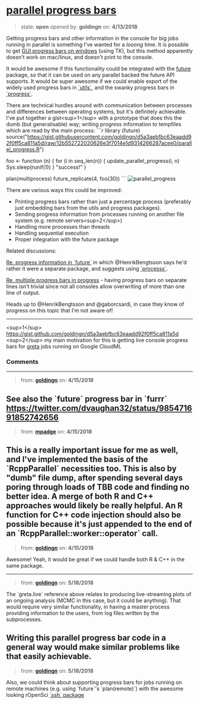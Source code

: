 # [parallel progress bars](https://github.com/ropensci/unconf18/issues/23)

> state: **open** opened by: **goldingn** on: **4/13/2018**

Getting progress bars and other information in the console for big jobs running in parallel is something I&#x27;ve wanted for a *looong* time. It is possible to get [GUI progress bars on windows](http://blog.revolutionanalytics.com/2015/03/creating-progress-bar-with-foreach-parallel-processing.html) (using TK), but this method apparently doesn&#x27;t work on mac/linux, and doesn&#x27;t print to the console.

It would be awesome if this functionality could be integrated with the [future](https://github.com/HenrikBengtsson/future) package, so that it can be used on any parallel backed the future API supports. It would be super awesome if we could enable export of the widely used progress bars in [&#x60;utils&#x60;](https://rdrr.io/r/utils/txtProgressBar.html), and the swanky progress bars in [&#x60;progress&#x60;](https://github.com/r-lib/progress).

There are technical hurdles around with communication between processes and differences between operating systems, but it&#x27;s definitely achievable. I&#x27;ve put together a gist&lt;sup&gt;1&lt;/sup&gt; with a prototype that does this the dumb (but generalisable) way; writing progress information to tempfiles which are read by the main process:
&#x60;&#x60;&#x60;r
library (future)
source(&quot;https://gist.githubusercontent.com/goldingn/d5a3aebfbc63eaadd92f0ff5ca811a5d/raw/12b552722020626e3f7014e1d9314266287acee0/parallel_progress.R&quot;)

foo &lt;- function (n) {
  for (i in seq_len(n)) {
    update_parallel_progress(i, n)
    Sys.sleep(runif(1))
  }
  &quot;success!&quot;
}

plan(multiprocess)
future_replicate(4, foo(30))
&#x60;&#x60;&#x60;
![parallel_progress](https://user-images.githubusercontent.com/4450731/38763057-68d44cf2-3fd7-11e8-8f2e-a30d22e06669.gif)

There are various ways this could be improved:

 - Printing progress bars rather than just a percentage process (preferably just embedding bars from the utils and progress packages).
 - Sending progress information from processes running on another file system (e.g. remote servers&lt;sup&gt;2&lt;/sup&gt;)
 - Handling more processes than threads
 - Handling sequential execution
 - Proper integration with the future package

Related discussions:

[Re. progress information in &#x60;future&#x60;](https://github.com/HenrikBengtsson/future/issues/141) in which @HenrikBengtsson says he&#x27;d rather it were a separate package, and suggests using [&#x60;processx&#x60;](https://github.com/r-lib/processx).

[Re. multiple progress bars in progress](https://github.com/r-lib/progress/issues/26) - having progress bars on separate lines isn&#x27;t trivial since not all consoles allow overwriting of more than one line of output.

Heads up to @HenrikBengtsson and @gaborcsardi, in case they know of progress on this topic that I&#x27;m not aware of!

---

&lt;sup&gt;1&lt;/sup&gt; https://gist.github.com/goldingn/d5a3aebfbc63eaadd92f0ff5ca811a5d 
&lt;sup&gt;2&lt;/sup&gt; my main motivation for this is getting live console progress bars for [greta](https://greta-dev.github.io/greta) jobs running on Google CloudML

### Comments

---
> from: [**goldingn**](https://github.com/ropensci/unconf18/issues/23#issuecomment-381399060) on: **4/15/2018**

See also the &#x60;future&#x60; progress bar in &#x60;furrr&#x60; https://twitter.com/dvaughan32/status/985471691852742656
---
> from: [**mpadge**](https://github.com/ropensci/unconf18/issues/23#issuecomment-381415938) on: **4/15/2018**

This is a really important issue for me as well, and I&#x27;ve implemented the basis of the &#x60;RcppParallel&#x60; necessities too. This is also by &quot;dumb&quot; file dump, after spending  several days poring through loads of TBB code and finding no better idea. A merge of both R and C++ approaches would likely be really helpful. An **R** function for C++ code injection should also be possible because it&#x27;s just appended to the end of an &#x60;RcppParallel::worker::operator&#x60; call.
---
> from: [**goldingn**](https://github.com/ropensci/unconf18/issues/23#issuecomment-381419743) on: **4/15/2018**

Awesome! Yeah, it would be great if we could handle both R &amp; C++ in the same package.


---
> from: [**goldingn**](https://github.com/ropensci/unconf18/issues/23#issuecomment-390362317) on: **5/18/2018**

The &#x60;greta.live&#x60; reference above relates to producing live-streaming plots of an ongoing analysis (MCMC in this case, but it could be anything). That would require very similar functionality, in having a master process providing information to the users, from log files written by the subprocesses.

Writing this parallel progress bar code in a general way would make similar problems like that easily achievable.
---
> from: [**goldingn**](https://github.com/ropensci/unconf18/issues/23#issuecomment-390365117) on: **5/18/2018**

Also, we could think about supporting progress bars for jobs running on remote machines (e.g. using &#x60;future&#x60;&#x27;s &#x60;plan(remote)&#x60;) with the awesome looking rOpenSci [&#x60;ssh&#x60; package](https://github.com/ropensci/ssh)
